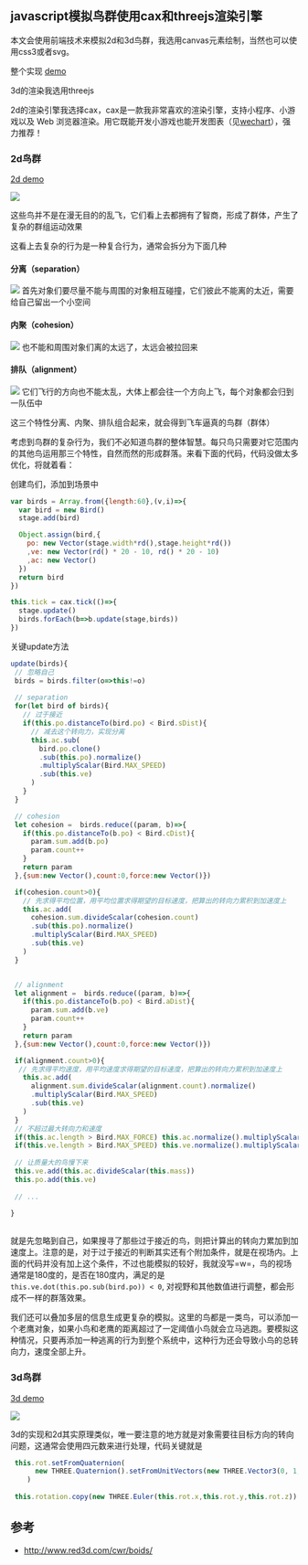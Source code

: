 ## javascript模拟鸟群使用cax和threejs渲染引擎

本文会使用前端技术来模拟2d和3d鸟群，我选用canvas元素绘制，当然也可以使用css3或者svg。

整个实现 [demo](https://dwqdaiwenqi.github.io/flocking-tutorial/site)

3d的渲染我选用threejs 

2d的渲染引擎我选择cax，cax是一款我非常喜欢的渲染引擎，支持小程序、小游戏以及 Web 浏览器渲染。用它既能开发小游戏也能开发图表（见[wechart](https://github.com/dntzhang/wechart)），强力推荐！

### 2d鸟群  
[2d demo](https://dwqdaiwenqi.github.io/flocking-tutorial/site#/2d)

<img src="./flocking2d.gif"/>

这些鸟并不是在漫无目的的乱飞，它们看上去都拥有了智商，形成了群体，产生了复杂的群组运动效果

这看上去复杂的行为是一种复合行为，通常会拆分为下面几种

#### 分离（separation）
<img src="./separation.jpg" style="margin:0 auto;">
首先对象们要尽量不能与周围的对象相互碰撞，它们彼此不能离的太近，需要给自己留出一个小空间


#### 内聚（cohesion）
<img src="./cohesion.jpg" style="margin:0 auto;">
也不能和周围对象们离的太远了，太远会被拉回来

#### 排队（alignment）
<img src="./alignment.jpg" style="margin:0 auto;">
它们飞行的方向也不能太乱，大体上都会往一个方向上飞，每个对象都会归到一队伍中

这三个特性分离、内聚、排队组合起来，就会得到飞车逼真的鸟群（群体）

考虑到鸟群的复杂行为，我们不必知道鸟群的整体智慧。每只鸟只需要对它范围内的其他鸟运用那三个特性，自然而然的形成群落。来看下面的代码，代码没做太多优化，将就着看：

创建鸟们，添加到场景中
```js
var birds = Array.from({length:60},(v,i)=>{
  var bird = new Bird()
  stage.add(bird)

  Object.assign(bird,{
    po: new Vector(stage.width*rd(),stage.height*rd())
    ,ve: new Vector(rd() * 20 - 10, rd() * 20 - 10)
    ,ac: new Vector()
  }) 
  return bird
})

this.tick = cax.tick(()=>{
  stage.update()
  birds.forEach(b=>b.update(stage,birds))
})
```
关键update方法
```js
update(birds){
 // 忽略自己
 birds = birds.filter(o=>this!=o)
 
 // separation
 for(let bird of birds){
   // 过于接近
   if(this.po.distanceTo(bird.po) < Bird.sDist){
     // 减去这个转向力，实现分离
     this.ac.sub(
       bird.po.clone()
       .sub(this.po).normalize()
       .multiplyScalar(Bird.MAX_SPEED)
       .sub(this.ve)
     )
   } 
 }

 // cohesion
 let cohesion =  birds.reduce((param, b)=>{
   if(this.po.distanceTo(b.po) < Bird.cDist){
     param.sum.add(b.po)
     param.count++
   }
   return param
 },{sum:new Vector(),count:0,force:new Vector()})

 if(cohesion.count>0){
   // 先求得平均位置，用平均位置求得期望的目标速度，把算出的转向力累积到加速度上
   this.ac.add(
     cohesion.sum.divideScalar(cohesion.count)
     .sub(this.po).normalize()
     .multiplyScalar(Bird.MAX_SPEED)
     .sub(this.ve)
   )
 }


 // alignment
 let alignment =  birds.reduce((param, b)=>{
   if(this.po.distanceTo(b.po) < Bird.aDist){
     param.sum.add(b.ve)
     param.count++
   }
   return param
 },{sum:new Vector(),count:0,force:new Vector()})

 if(alignment.count>0){
  // 先求得平均速度，用平均速度求得期望的目标速度，把算出的转向力累积到加速度上
   this.ac.add(
     alignment.sum.divideScalar(alignment.count).normalize()
     .multiplyScalar(Bird.MAX_SPEED)
     .sub(this.ve) 
   )
 }
 // 不超过最大转向力和速度
 if(this.ac.length > Bird.MAX_FORCE) this.ac.normalize().multiplyScalar(Bird.MAX_FORCE)
 if(this.ve.length > Bird.MAX_SPEED) this.ve.normalize().multiplyScalar(Bird.MAX_SPEED)
 
 // 让质量大的鸟慢下来
 this.ve.add(this.ac.divideScalar(this.mass))
 this.po.add(this.ve) 
 
 // ...
  
}
 
```
就是先忽略到自己，如果搜寻了那些过于接近的鸟，则把计算出的转向力累加到加速度上。注意的是，对于过于接近的判断其实还有个附加条件，就是在视场内。上面的代码并没有加上这个条件，不过也能模拟的较好，我就没写=w=，鸟的视场通常是180度的，是否在180度内，满足的是 ` this.ve.dot(this.po.sub(bird.po)) < 0 `,
对视野和其他数值进行调整，都会形成不一样的群落效果。

我们还可以叠加多层的信息生成更复杂的模拟。这里的鸟都是一类鸟，可以添加一个老鹰对象，如果小鸟和老鹰的距离超过了一定阈值小鸟就会立马逃跑。要模拟这种情况，只要再添加一种逃离的行为到整个系统中，这种行为还会导致小鸟的总转向力，速度全部上升。

### 3d鸟群 
[3d demo](https://dwqdaiwenqi.github.io/flocking-tutorial/site#/3d)

<img src="./flocking3d.gif"/>

3d的实现和2d其实原理类似，唯一要注意的地方就是对象需要往目标方向的转向问题，这通常会使用四元数来进行处理，代码关键就是
```js
 this.rot.setFromQuaternion(
      new THREE.Quaternion().setFromUnitVectors(new THREE.Vector3(0, 1, 0), new THREE.Vector3(this.ve.x, this.ve.y, this.ve.z).normalize())
    )
    
 this.rotation.copy(new THREE.Euler(this.rot.x,this.rot.y,this.rot.z))
```





## 参考
* http://www.red3d.com/cwr/boids/





